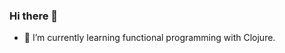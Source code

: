 ### Hi there 👋
- 🌱 I’m currently learning functional programming with Clojure.

<!--
**IvanSotomayor/ivanSotomayor** is a ✨ _special_ ✨ repository because its `README.md` (this file) appears on your GitHub profile.

Here are some ideas to get you started:
-->
